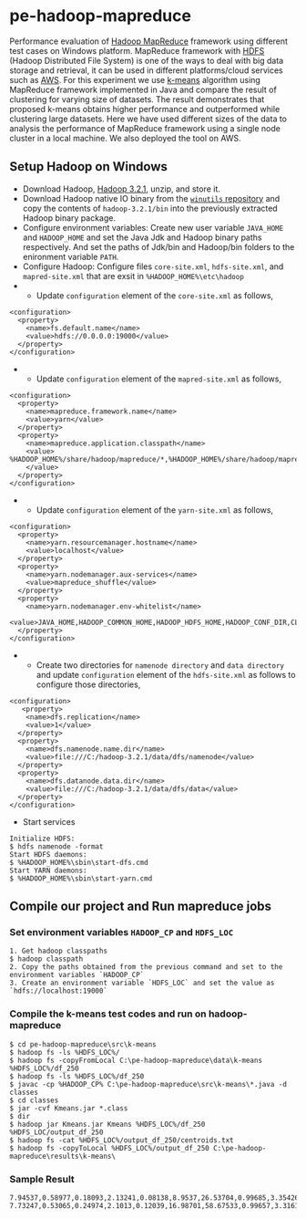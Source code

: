 # pe-hadoop-mapreduce
Performance evaluation of [Hadoop MapReduce](https://hadoop.apache.org/docs/r1.2.1/mapred_tutorial.html) framework using different test cases on Windows platform. MapReduce framework with [HDFS](https://csup.soc.pdn.ac.lk/) (Hadoop Distributed File System) is one of the ways to deal with big data storage and retrieval, it can be used in different platforms/cloud services such as [AWS](https://aws.amazon.com/). For this experiment we use [k-means](https://en.wikipedia.org/wiki/K-means_clustering) algorithm using MapReduce framework implemented in Java and compare the result of clustering for varying size of datasets. The result demonstrates that proposed k-means obtains higher performance and outperformed while clustering large datasets. Here we have used different sizes of the data to analysis the performance of MapReduce framework using a single node cluster in a local machine. We also deployed the tool on AWS.
## Setup Hadoop on Windows

- Download Hadoop, [Hadoop 3.2.1](https://www.apache.org/dyn/closer.cgi/hadoop/common/hadoop-3.2.1/hadoop-3.2.1.tar.gz), unzip, and store it.
- Download Hadoop native IO binary from the [`winutils` repository](https://github.com/cdarlint/winutils) and copy the contents of `hadoop-3.2.1/bin` into the previously  extracted Hadoop binary package.
- Configure environment variables: Create new user variable `JAVA_HOME` and `HADOOP_HOME` and set the Java Jdk and Hadoop binary paths respectively. And set the paths of Jdk/bin and Hadoop/bin folders to the enironment variable `PATH`.
- Configure Hadoop: Configure files `core-site.xml`, `hdfs-site.xml`, and `mapred-site.xml` that are exsit in `%HADOOP_HOME%\etc\hadoop`
- - Update `configuration` element of the `core-site.xml` as follows,
```
<configuration>
  <property>
    <name>fs.default.name</name>
    <value>hdfs://0.0.0.0:19000</value>
  </property>
</configuration>
```
- - Update `configuration` element of the `mapred-site.xml` as follows,
```
<configuration>
  <property>
    <name>mapreduce.framework.name</name>
    <value>yarn</value>
  </property>
  <property> 
    <name>mapreduce.application.classpath</name>
    <value>
%HADOOP_HOME%/share/hadoop/mapreduce/*,%HADOOP_HOME%/share/hadoop/mapreduce/lib/*,%HADOOP_HOME%/share/hadoop/common/*,%HADOOP_HOME%/share/hadoop/common/lib/*,%HADOOP_HOME%/share/hadoop/yarn/*,%HADOOP_HOME%/share/hadoop/yarn/lib/*,%HADOOP_HOME%/share/hadoop/hdfs/*,%HADOOP_HOME%/share/hadoop/hdfs/lib/*
    </value>
  </property>
</configuration>
```
- - Update `configuration` element of the `yarn-site.xml` as follows,
```
<configuration>
  <property>
    <name>yarn.resourcemanager.hostname</name>
    <value>localhost</value>
  </property>
  <property>
    <name>yarn.nodemanager.aux-services</name>
    <value>mapreduce_shuffle</value>
  </property>
  <property>
    <name>yarn.nodemanager.env-whitelist</name>
    <value>JAVA_HOME,HADOOP_COMMON_HOME,HADOOP_HDFS_HOME,HADOOP_CONF_DIR,CLASSPATH_PREPEND_DISTCACHE,HADOOP_YARN_HOME,HADOOP_MAPRED_HOME</value>
  </property>
</configuration>
```
- - Create two directories for `namenode directory` and `data directory` and update `configuration` element of the `hdfs-site.xml` as follows to configure those directories,
```
<configuration>
   <property>
    <name>dfs.replication</name>
    <value>1</value>
  </property>
  <property>
    <name>dfs.namenode.name.dir</name>
    <value>file:///C:/hadoop-3.2.1/data/dfs/namenode</value>
  </property>
  <property>
    <name>dfs.datanode.data.dir</name>
    <value>file:///C:/hadoop-3.2.1/data/dfs/data</value>
  </property>
</configuration>
```
- Start services
```
Initialize HDFS:
$ hdfs namenode -format
Start HDFS daemons:
$ %HADOOP_HOME%\sbin\start-dfs.cmd
Start YARN daemons:
$ %HADOOP_HOME%\sbin\start-yarn.cmd
```
## Compile our project and Run mapreduce jobs
### Set environment variables `HADOOP_CP` and `HDFS_LOC`
```
1. Get hadoop classpaths
$ hadoop classpath
2. Copy the paths obtained from the previous command and set to the environment variables `HADOOP_CP`
3. Create an environment variable `HDFS_LOC` and set the value as `hdfs://localhost:19000` 
```
### Compile the k-means test codes and run on hadoop-mapreduce
```
$ cd pe-hadoop-mapreduce\src\k-means
$ hadoop fs -ls %HDFS_LOC%/
$ hadoop fs -copyFromLocal C:\pe-hadoop-mapreduce\data\k-means %HDFS_LOC%/df_250
$ hadoop fs -ls %HDFS_LOC%/df_250
$ javac -cp %HADOOP_CP% C:\pe-hadoop-mapreduce\src\k-means\*.java -d classes
$ cd classes
$ jar -cvf Kmeans.jar *.class
$ dir
$ hadoop jar Kmeans.jar Kmeans %HDFS_LOC%/df_250 %HDFS_LOC/output_df_250
$ hadoop fs -cat %HDFS_LOC%/output_df_250/centroids.txt
$ hadoop fs -copyToLocal %HDFS_LOC%/output_df_250 C:\pe-hadoop-mapreduce\results\k-means\
```

### Sample Result
```
7.94537,0.58977,0.18093,2.13241,0.08138,8.9537,26.53704,0.99685,3.35426,0.62824,9.79908
7.73247,0.53065,0.24974,2.1013,0.12039,16.98701,58.67533,0.99657,3.3161,0.7087,9.87273
```
